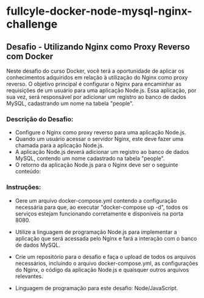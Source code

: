 # fullcyle-docker-node-mysql-nginx-challenge

## Desafio - Utilizando Nginx como Proxy Reverso com Docker

Neste desafio do curso Docker, você terá a oportunidade de aplicar os conhecimentos adquiridos em relação à utilização do Nginx como proxy reverso. O objetivo principal é configurar o Nginx para encaminhar as requisições de um usuário para uma aplicação Node.js. Essa aplicação, por sua vez, será responsável por adicionar um registro ao banco de dados MySQL, cadastrando um nome na tabela "people".

### Descrição do Desafio:

- Configure o Nginx como proxy reverso para uma aplicação Node.js.
- Quando um usuário acessar o servidor Nginx, este deve fazer uma chamada para a aplicação Node.js.
- A aplicação Node.js deverá adicionar um registro ao banco de dados MySQL, contendo um nome cadastrado na tabela "people".
- O retorno da aplicação Node.js para o Nginx deve ser o seguinte conteúdo:

### Instruções:
- Gere um arquivo docker-compose.yml contendo a configuração necessária para que, ao executar "docker-compose up -d", todos os serviços estejam funcionando corretamente e disponíveis na porta 8080.

- Utilize a linguagem de programação Node.js para implementar a aplicação que será acessada pelo Nginx e fará a interação com o banco de dados MySQL.

- Crie um repositório para o desafio e faça o upload de todos os arquivos necessários, incluindo o arquivo docker-compose.yml, as configurações do Nginx, o código da aplicação Node.js e quaisquer outros arquivos relevantes.

- Linguagem de programação para este desafio: Node/JavaScript.
